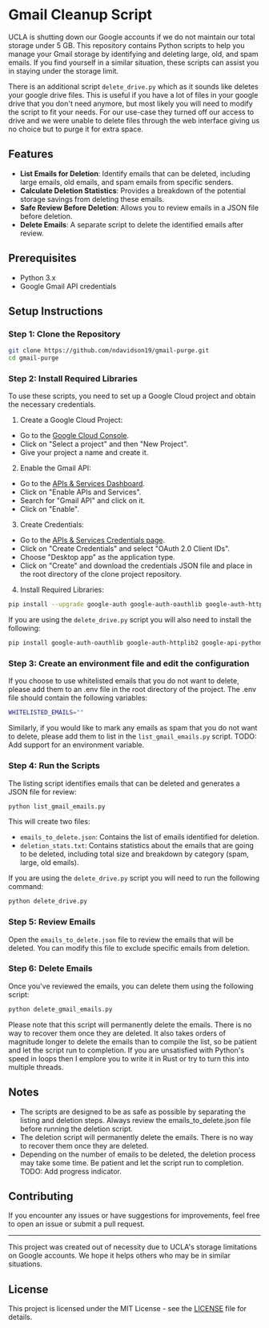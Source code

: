 # Gmail Cleanup Script

UCLA is shutting down our Google accounts if we do not maintain our total storage under 5 GB. This repository contains Python scripts to help you manage your Gmail storage by identifying and deleting large, old, and spam emails. If you find yourself in a similar situation, these scripts can assist you in staying under the storage limit.

There is an additional script `delete_drive.py` which as it sounds like deletes your google drive files. This is useful if you have a lot of files in your google drive that you don't need anymore, but most likely you will need to modify the script to fit your needs. For our use-case they turned off our access to drive and we were unable to delete files through the web interface giving us no choice but to purge it for extra space.

## Features

- **List Emails for Deletion**: Identify emails that can be deleted, including large emails, old emails, and spam emails from specific senders.
- **Calculate Deletion Statistics**: Provides a breakdown of the potential storage savings from deleting these emails.
- **Safe Review Before Deletion**: Allows you to review emails in a JSON file before deletion.
- **Delete Emails**: A separate script to delete the identified emails after review.

## Prerequisites

- Python 3.x
- Google Gmail API credentials

## Setup Instructions

### Step 1: Clone the Repository

```bash
git clone https://github.com/ndavidson19/gmail-purge.git
cd gmail-purge
```

### Step 2: Install Required Libraries

To use these scripts, you need to set up a Google Cloud project and obtain the necessary credentials.

1. Create a Google Cloud Project:
- Go to the [Google Cloud Console](https://console.cloud.google.com/).
- Click on "Select a project" and then "New Project".
- Give your project a name and create it.

2. Enable the Gmail API:
- Go to the [APIs & Services Dashboard](https://console.cloud.google.com/apis/dashboard).
- Click on "Enable APIs and Services".
- Search for "Gmail API" and click on it.
- Click on "Enable".

3. Create Credentials:
- Go to the [APIs & Services Credentials page](https://console.cloud.google.com/apis/credentials).
- Click on "Create Credentials" and select "OAuth 2.0 Client IDs".
- Choose "Desktop app" as the application type.
- Click on "Create" and download the credentials JSON file and place in the root directory of the clone project repository.

4. Install Required Libraries:
```bash
pip install --upgrade google-auth google-auth-oauthlib google-auth-httplib2 google-api-python-client
```

If you are using the `delete_drive.py` script you will also need to install the following:
```bash
pip install google-auth-oauthlib google-auth-httplib2 google-api-python-client pytz
```

### Step 3: Create an environment file and edit the configuration
If you choose to use whitelisted emails that you do not want to delete, please add them to an .env file in the root directory of the project. The .env file should contain the following variables:

```bash
WHITELISTED_EMAILS=""
```

Similarly, if you would like to mark any emails as spam that you do not want to delete, please add them to list in the `list_gmail_emails.py` script. TODO: Add support for an environment variable. 

### Step 4: Run the Scripts
The listing script identifies emails that can be deleted and generates a JSON file for review:
```bash
python list_gmail_emails.py
```
This will create two files:
- `emails_to_delete.json`: Contains the list of emails identified for deletion.
- `deletion_stats.txt`: Contains statistics about the emails that are going to be deleted, including total size and breakdown by category (spam, large, old emails).

If you are using the `delete_drive.py` script you will need to run the following command:
```bash
python delete_drive.py
```

### Step 5: Review Emails
Open the `emails_to_delete.json` file to review the emails that will be deleted. You can modify this file to exclude specific emails from deletion.

### Step 6: Delete Emails
Once you've reviewed the emails, you can delete them using the following script:

```bash
python delete_gmail_emails.py
```

Please note that this script will permanently delete the emails. There is no way to recover them once they are deleted. It also takes orders of magnitude longer to delete the emails than to compile the list, so be patient and let the script run to completion. If you are unsatisfied with Python's speed in loops then I emplore you to write it in Rust or try to turn this into multiple threads.

## Notes

- The scripts are designed to be as safe as possible by separating the listing and deletion steps. Always review the emails_to_delete.json file before running the deletion script.
- The deletion script will permanently delete the emails. There is no way to recover them once they are deleted.
- Depending on the number of emails to be deleted, the deletion process may take some time. Be patient and let the script run to completion. TODO: Add progress indicator.

## Contributing
If you encounter any issues or have suggestions for improvements, feel free to open an issue or submit a pull request.

---
This project was created out of necessity due to UCLA's storage limitations on Google accounts. We hope it helps others who may be in similar situations.

## License
This project is licensed under the MIT License - see the [LICENSE](LICENSE) file for details.
